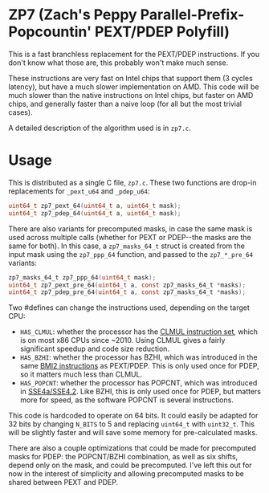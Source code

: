 # ZP7 (Zach's Peppy Parallel-Prefix-Popcountin' PEXT/PDEP Polyfill)

This is a fast branchless replacement for the PEXT/PDEP instructions.
If you don't know what those are, this probably won't make much sense.

These instructions are very fast on Intel chips that support them
(3 cycles latency), but have a much slower implementation on AMD.
This code will be much slower than the native instructions on Intel
chips, but faster on AMD chips, and generally faster than a naive
loop (for all but the most trivial cases).

A detailed description of the algorithm used is in `zp7.c`.

# Usage
This is distributed as a single C file, `zp7.c`.
These two functions are drop-in replacements for `_pext_u64` and `_pdep_u64`:
```c
uint64_t zp7_pext_64(uint64_t a, uint64_t mask);
uint64_t zp7_pdep_64(uint64_t a, uint64_t mask);
```

There are also variants for precomputed masks, in case the same mask is used
across multiple calls (whether for PEXT or PDEP--the masks are the same for both).
In this case, a `zp7_masks_64_t` struct is created from the input mask using the
`zp7_ppp_64` function, and passed to the `zp7_*_pre_64` variants:
```c
zp7_masks_64_t zp7_ppp_64(uint64_t mask);
uint64_t zp7_pext_pre_64(uint64_t a, const zp7_masks_64_t *masks);
uint64_t zp7_pdep_pre_64(uint64_t a, const zp7_masks_64_t *masks);
```

Two #defines can change the instructions used, depending on the target CPU:
* `HAS_CLMUL`: whether the processor has the
[CLMUL instruction set](https://en.wikipedia.org/wiki/CLMUL_instruction_set), which
is on most x86 CPUs since ~2010.  Using CLMUL gives a fairly significant
speedup and code size reduction.
* `HAS_BZHI`: whether the processor has BZHI, which was introduced in the same [BMI2
instructions](https://en.wikipedia.org/wiki/Bit_Manipulation_Instruction_Sets) as
PEXT/PDEP. This is only used once for PDEP, so it matters much less than CLMUL.
* `HAS_POPCNT`: whether the processor has POPCNT, which was introduced in
[SSE4a/SSE4.2](https://en.wikipedia.org/wiki/SSE4). Like BZHI, this is only used
once for PDEP, but matters more for speed, as the software POPCNT is several instructions.

This code is hardcoded to operate on 64 bits. It could easily be adapted
for 32 bits by changing `N_BITS` to 5 and replacing `uint64_t` with `uint32_t`.
This will be slightly faster and will save some memory for pre-calculated
masks.

There are also a couple optimizations that could be made for precomputed
masks for PDEP: the POPCNT/BZHI combination, as well as six shifts, depend only
on the mask, and could be precomputed. I've left this out for now in the interest
of simplicity and allowing precomputed masks to be shared between PEXT and PDEP.
